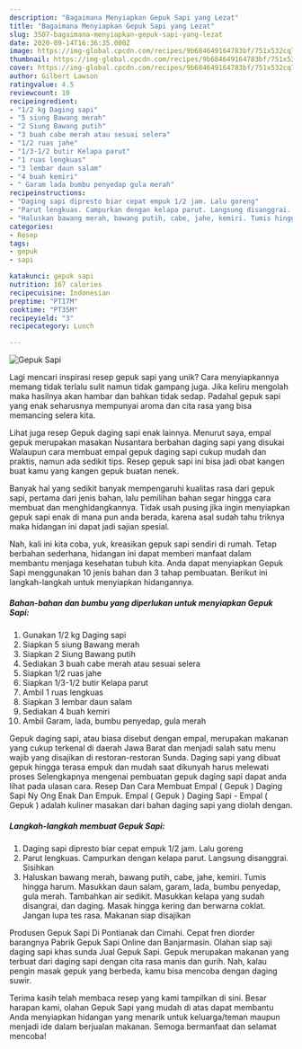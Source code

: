 ```yaml
---
description: "Bagaimana Menyiapkan Gepuk Sapi yang Lezat"
title: "Bagaimana Menyiapkan Gepuk Sapi yang Lezat"
slug: 3507-bagaimana-menyiapkan-gepuk-sapi-yang-lezat
date: 2020-09-14T16:36:35.000Z
image: https://img-global.cpcdn.com/recipes/9b684649164783bf/751x532cq70/gepuk-sapi-foto-resep-utama.jpg
thumbnail: https://img-global.cpcdn.com/recipes/9b684649164783bf/751x532cq70/gepuk-sapi-foto-resep-utama.jpg
cover: https://img-global.cpcdn.com/recipes/9b684649164783bf/751x532cq70/gepuk-sapi-foto-resep-utama.jpg
author: Gilbert Lawson
ratingvalue: 4.5
reviewcount: 10
recipeingredient:
- "1/2 kg Daging sapi"
- "5 siung Bawang merah"
- "2 Siung Bawang putih"
- "3 buah cabe merah atau sesuai selera"
- "1/2 ruas jahe"
- "1/3-1/2 butir Kelapa parut"
- "1 ruas lengkuas"
- "3 lembar daun salam"
- "4 buah kemiri"
- " Garam lada bumbu penyedap gula merah"
recipeinstructions:
- "Daging sapi dipresto biar cepat empuk 1/2 jam. Lalu goreng"
- "Parut lengkuas. Campurkan dengan kelapa parut. Langsung disanggrai. Sisihkan"
- "Haluskan bawang merah, bawang putih, cabe, jahe, kemiri. Tumis hingga harum. Masukkan daun salam, garam, lada, bumbu penyedap, gula merah. Tambahkan air sedikit. Masukkan kelapa yang sudah disangrai, dan daging. Masak hingga kering dan berwarna coklat. Jangan lupa tes rasa. Makanan siap disajikan"
categories:
- Resep
tags:
- gepuk
- sapi

katakunci: gepuk sapi 
nutrition: 167 calories
recipecuisine: Indonesian
preptime: "PT17M"
cooktime: "PT35M"
recipeyield: "3"
recipecategory: Lunch

---
```



![Gepuk Sapi](https://img-global.cpcdn.com/recipes/9b684649164783bf/751x532cq70/gepuk-sapi-foto-resep-utama.jpg)

Lagi mencari inspirasi resep gepuk sapi yang unik? Cara menyiapkannya memang tidak terlalu sulit namun tidak gampang juga. Jika keliru mengolah maka hasilnya akan hambar dan bahkan tidak sedap. Padahal gepuk sapi yang enak seharusnya mempunyai aroma dan cita rasa yang bisa memancing selera kita.

Lihat juga resep Gepuk daging sapi enak lainnya. Menurut saya, empal gepuk merupakan masakan Nusantara berbahan daging sapi yang disukai Walaupun cara membuat empal gepuk daging sapi cukup mudah dan praktis, namun ada sedikit tips. Resep gepuk sapi ini bisa jadi obat kangen buat kamu yang kangen gepuk buatan nenek.

Banyak hal yang sedikit banyak mempengaruhi kualitas rasa dari gepuk sapi, pertama dari jenis bahan, lalu pemilihan bahan segar hingga cara membuat dan menghidangkannya. Tidak usah pusing jika ingin menyiapkan gepuk sapi enak di mana pun anda berada, karena asal sudah tahu triknya maka hidangan ini dapat jadi sajian spesial.


Nah, kali ini kita coba, yuk, kreasikan gepuk sapi sendiri di rumah. Tetap berbahan sederhana, hidangan ini dapat memberi manfaat dalam membantu menjaga kesehatan tubuh kita. Anda dapat menyiapkan Gepuk Sapi menggunakan 10 jenis bahan dan 3 tahap pembuatan. Berikut ini langkah-langkah untuk menyiapkan hidangannya.

<!--inarticleads1-->

##### Bahan-bahan dan bumbu yang diperlukan untuk menyiapkan Gepuk Sapi:

1. Gunakan 1/2 kg Daging sapi
1. Siapkan 5 siung Bawang merah
1. Siapkan 2 Siung Bawang putih
1. Sediakan 3 buah cabe merah atau sesuai selera
1. Siapkan 1/2 ruas jahe
1. Siapkan 1/3-1/2 butir Kelapa parut
1. Ambil 1 ruas lengkuas
1. Siapkan 3 lembar daun salam
1. Sediakan 4 buah kemiri
1. Ambil  Garam, lada, bumbu penyedap, gula merah


Gepuk daging sapi, atau biasa disebut dengan empal, merupakan makanan yang cukup terkenal di daerah Jawa Barat dan menjadi salah satu menu wajib yang disajikan di restoran-restoran Sunda. Daging sapi yang dibuat gepuk hingga terasa empuk dan mudah saat dikunyah harus melewati proses Selengkapnya mengenai pembuatan gepuk daging sapi dapat anda lihat pada ulasan cara. Resep Dan Cara Membuat Empal ( Gepuk ) Daging Sapi Ny Ong Enak Dan Empuk. Empal ( Gepuk ) Daging Sapi - Empal ( Gepuk ) adalah kuliner masakan dari bahan daging sapi yang diolah dengan. 

<!--inarticleads2-->

##### Langkah-langkah membuat Gepuk Sapi:

1. Daging sapi dipresto biar cepat empuk 1/2 jam. Lalu goreng
1. Parut lengkuas. Campurkan dengan kelapa parut. Langsung disanggrai. Sisihkan
1. Haluskan bawang merah, bawang putih, cabe, jahe, kemiri. Tumis hingga harum. Masukkan daun salam, garam, lada, bumbu penyedap, gula merah. Tambahkan air sedikit. Masukkan kelapa yang sudah disangrai, dan daging. Masak hingga kering dan berwarna coklat. Jangan lupa tes rasa. Makanan siap disajikan


Produsen Gepuk Sapi Di Pontianak dan Cimahi. Cepat fren diorder barangnya Pabrik Gepuk Sapi Online dan Banjarmasin. Olahan siap saji daging sapi khas sunda Jual Gepuk Sapi. Gepuk merupakan makanan yang terbuat dari daging sapi dengan cita rasa manis dan gurih. Nah, kalau pengin masak gepuk yang berbeda, kamu bisa mencoba dengan daging suwir. 

Terima kasih telah membaca resep yang kami tampilkan di sini. Besar harapan kami, olahan Gepuk Sapi yang mudah di atas dapat membantu Anda menyiapkan hidangan yang menarik untuk keluarga/teman maupun menjadi ide dalam berjualan makanan. Semoga bermanfaat dan selamat mencoba!
